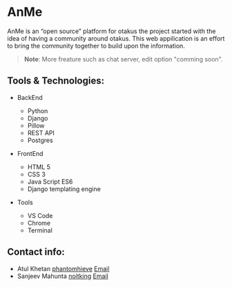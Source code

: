 # AnMe

AnMe is an “open source” platform for otakus the project started with the idea of having a community around otakus.
This web appilication is an effort to bring the community together to build upon the information.

> **Note**: More freature such as chat server, edit option "comming soon".

## Tools & Technologies:

- BackEnd
  - Python
  - Django
  - Pillow
  - REST API
  - Postgres
  
- FrontEnd
  - HTML 5
  - CSS 3
  - Java Script ES6
  - Django templating engine
  
- Tools
  - VS Code
  - Chrome
  - Terminal

## Contact info:

- Atul Khetan [phantomhieve](https://github.com/phantomhieve)   [Email](mailto:khetanatulz@gmail.com)
- Sanjeev Mahunta [noitking](https://github.com/noitking)   [Email](mailto:sanjeev22.m@gmail.com)
